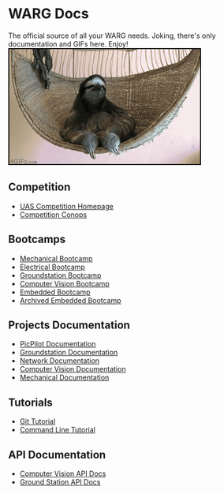 # WARG Docs

The official source of all your WARG needs. Joking, there's only documentation and GIFs here. Enjoy!
<a id="gif_link" target="_blank">
![Sloth GIF](./images/sloth-deal-with-it.gif)
</a>
## Competition
- [UAS Competition Homepage](https://unmannedsystems.ca/home/students/student-competition-details/)
- [Competition Conops](https://unmannedsystems.ca/download/2017-conops-and-rules/#)

## Bootcamps

- [Mechanical Bootcamp](bootcamp/mechanical.md)
- [Electrical Bootcamp](bootcamp/electrical.md)
- [Groundstation Bootcamp](bootcamp/groundstation.md)
- [Computer Vision Bootcamp](bootcamp/computer-vision.md)
- [Embedded Bootcamp](bootcamp/embedded.md)
- [Archived Embedded Bootcamp](bootcamp/embedded-archived.md)

## Projects Documentation

- [PicPilot Documentation](picpilot/index.md)
- [Groundstation Documentation](groundstation/index.md)
- [Network Documentation](network/data_relay.md)
- [Computer Vision Documentation](computer-vision/index.md)
- [Mechanical Documentation](mechanical/index.md)

## Tutorials
- [Git Tutorial](./tutorials/git.md)
- [Command Line Tutorial](./tutorials/shell.md)

## API Documentation
- [Computer Vision API Docs](http://uwarg.github.io/computer-vision/html/)
- [Ground Station API Docs](http://gs.uwarg.com)
